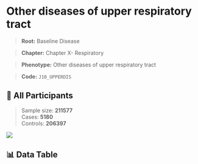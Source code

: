 # Other diseases of upper respiratory tract

> **Root:** Baseline Disease  

> **Chapter:** Chapter X- Respiratory  

> **Phenotype:** Other diseases of upper respiratory tract  

> **Code:** `J10_UPPERDIS`

## 🧪 All Participants  
> Sample size: **211577**  
> Cases: **5180**  
> Controls: **206397**
<img src="/Sensitive/Figures/ALL/Baseline/J10_UPPERDIS.png"/>

## 📊 Data Table
<CsvTableMRF src="/Sensitive/Data/ALL/Baseline/LG_J10_UPPERDIS.csv"/>

